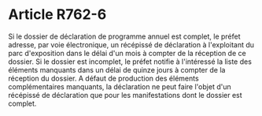 # Article R762-6

<p>Si le dossier de déclaration de programme annuel est complet, le préfet adresse, par voie électronique, un récépissé de déclaration à l'exploitant du parc d'exposition dans le délai d'un mois à compter de la réception de ce dossier. Si le dossier est incomplet, le préfet notifie à l'intéressé la liste des éléments manquants dans un délai de quinze jours à compter de la réception du dossier. A défaut de production des éléments complémentaires manquants, la déclaration ne peut faire l'objet d'un récépissé de déclaration que pour les manifestations dont le dossier est complet.</p>